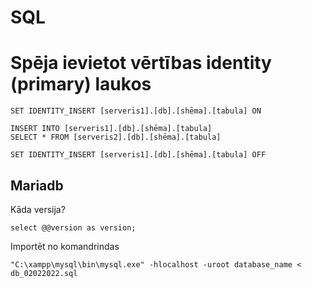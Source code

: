 # SQL

# Spēja ievietot vērtības identity (primary) laukos

```
SET IDENTITY_INSERT [serveris1].[db].[shēma].[tabula] ON 

INSERT INTO [serveris1].[db].[shēma].[tabula]
SELECT * FROM [serveris2].[db].[shēma].[tabula]

SET IDENTITY_INSERT [serveris1].[db].[shēma].[tabula] OFF
```

## Mariadb

Kāda versija?
```
select @@version as version;
```

Importēt no komandrindas
```
"C:\xampp\mysql\bin\mysql.exe" -hlocalhost -uroot database_name < db_02022022.sql
```
